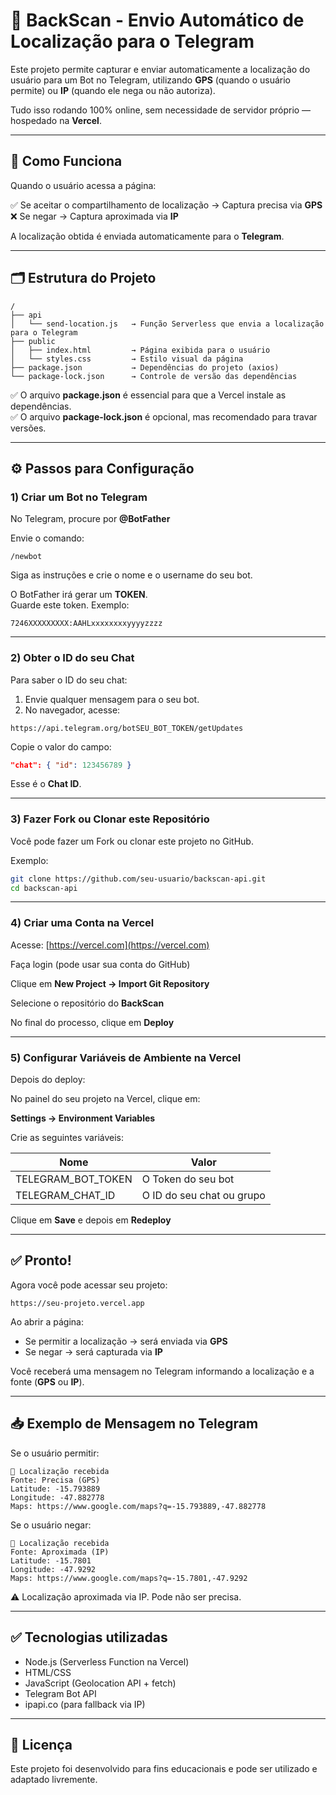 
# 📍 BackScan - Envio Automático de Localização para o Telegram

Este projeto permite capturar e enviar automaticamente a localização do usuário para um Bot no Telegram, utilizando **GPS** (quando o usuário permite) ou **IP** (quando ele nega ou não autoriza).

Tudo isso rodando 100% online, sem necessidade de servidor próprio — hospedado na **Vercel**.

---

## 🚀 Como Funciona

Quando o usuário acessa a página:

✅ Se aceitar o compartilhamento de localização → Captura precisa via **GPS**  
❌ Se negar → Captura aproximada via **IP**

A localização obtida é enviada automaticamente para o **Telegram**.

---

## 🗂️ Estrutura do Projeto

```
/
├── api
│   └── send-location.js   → Função Serverless que envia a localização para o Telegram
├── public
│   ├── index.html         → Página exibida para o usuário
│   └── styles.css         → Estilo visual da página
├── package.json           → Dependências do projeto (axios)
└── package-lock.json      → Controle de versão das dependências
```

✅ O arquivo **package.json** é essencial para que a Vercel instale as dependências.  
✅ O arquivo **package-lock.json** é opcional, mas recomendado para travar versões.

---

## ⚙️ Passos para Configuração

### 1) Criar um Bot no Telegram

No Telegram, procure por **@BotFather**

Envie o comando:

```
/newbot
```

Siga as instruções e crie o nome e o username do seu bot.

O BotFather irá gerar um **TOKEN**.  
Guarde este token. Exemplo:

```
7246XXXXXXXXX:AAHLxxxxxxxxyyyyzzzz
```

---

### 2) Obter o ID do seu Chat

Para saber o ID do seu chat:

1. Envie qualquer mensagem para o seu bot.
2. No navegador, acesse:

```
https://api.telegram.org/botSEU_BOT_TOKEN/getUpdates
```

Copie o valor do campo:

```json
"chat": { "id": 123456789 }
```

Esse é o **Chat ID**.

---

### 3) Fazer Fork ou Clonar este Repositório

Você pode fazer um Fork ou clonar este projeto no GitHub.

Exemplo:

```bash
git clone https://github.com/seu-usuario/backscan-api.git
cd backscan-api
```

---

### 4) Criar uma Conta na Vercel

Acesse: [https://vercel.com](https://vercel.com)

Faça login (pode usar sua conta do GitHub)

Clique em **New Project → Import Git Repository**

Selecione o repositório do **BackScan**

No final do processo, clique em **Deploy**

---

### 5) Configurar Variáveis de Ambiente na Vercel

Depois do deploy:

No painel do seu projeto na Vercel, clique em:

**Settings → Environment Variables**

Crie as seguintes variáveis:

| Nome                | Valor                     |
|--------------------|---------------------------|
| TELEGRAM_BOT_TOKEN | O Token do seu bot        |
| TELEGRAM_CHAT_ID   | O ID do seu chat ou grupo |

Clique em **Save** e depois em **Redeploy**

---

## ✅ Pronto!

Agora você pode acessar seu projeto:

```
https://seu-projeto.vercel.app
```

Ao abrir a página:

- Se permitir a localização → será enviada via **GPS**
- Se negar → será capturada via **IP**

Você receberá uma mensagem no Telegram informando a localização e a fonte (**GPS** ou **IP**).

---

## 📥 Exemplo de Mensagem no Telegram

Se o usuário permitir:

```
📍 Localização recebida
Fonte: Precisa (GPS)
Latitude: -15.793889
Longitude: -47.882778
Maps: https://www.google.com/maps?q=-15.793889,-47.882778
```

Se o usuário negar:

```
📍 Localização recebida
Fonte: Aproximada (IP)
Latitude: -15.7801
Longitude: -47.9292
Maps: https://www.google.com/maps?q=-15.7801,-47.9292
```

⚠️ Localização aproximada via IP. Pode não ser precisa.

---

## ✅ Tecnologias utilizadas

- Node.js (Serverless Function na Vercel)
- HTML/CSS
- JavaScript (Geolocation API + fetch)
- Telegram Bot API
- ipapi.co (para fallback via IP)

---

## 📄 Licença

Este projeto foi desenvolvido para fins educacionais e pode ser utilizado e adaptado livremente.
